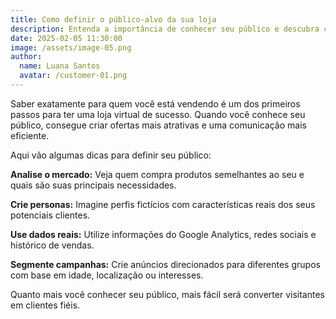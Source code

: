 ```yaml
---
title: Como definir o público-alvo da sua loja
description: Entenda a importância de conhecer seu público e descubra como segmentar melhor suas estratégias de venda.
date: 2025-02-05 11:30:00
image: /assets/image-05.png
author:
  name: Luana Santos
  avatar: /customer-01.png
---
```

Saber exatamente para quem você está vendendo é um dos primeiros passos para ter uma loja virtual de sucesso. Quando você conhece seu público, consegue criar ofertas mais atrativas e uma comunicação mais eficiente.

Aqui vão algumas dicas para definir seu público:

**Analise o mercado:** Veja quem compra produtos semelhantes ao seu e quais são suas principais necessidades.

**Crie personas:** Imagine perfis fictícios com características reais dos seus potenciais clientes.

**Use dados reais:** Utilize informações do Google Analytics, redes sociais e histórico de vendas.

**Segmente campanhas:** Crie anúncios direcionados para diferentes grupos com base em idade, localização ou interesses.

Quanto mais você conhecer seu público, mais fácil será converter visitantes em clientes fiéis.